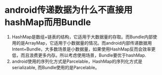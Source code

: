 # android传递数据为什么不直接用hashMap而用Bundle

1. HashMap是数组+链表的结构，它适用于大数据量的存取。而Bundle内部使用的是ArrayMap，它适用于小数据量的情况。而android内部传递数据用Intent+Bundle，大多数场景是小数据量，如果使用HashMap反而会效率更低，而且浪费更多内存。所以考虑使用场景，Bundle要优于hashMap.
2. android使用的序列化方式是Parcelable，HashMap的序列化方式是serializable, 而Bundle使用的是Parcelable。

#  

